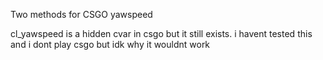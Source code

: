 Two methods for CSGO yawspeed

cl_yawspeed is a hidden cvar in csgo but it still exists. i havent tested this and i dont play csgo but idk why it wouldnt work
